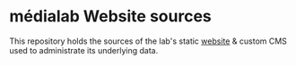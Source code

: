 # médialab Website sources

This repository holds the sources of the lab's static [website](https://medialab.sciencespo.fr) & custom CMS used to administrate its underlying data.
